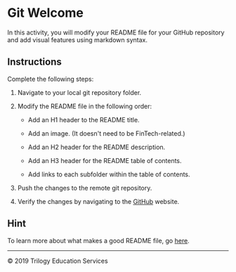 # Git Welcome

In this activity, you will modify your README file for your GitHub repository and add visual features using markdown syntax.

## Instructions

Complete the following steps:

1. Navigate to your local git repository folder.

1. Modify the README file in the following order:

    * Add an H1 header to the README title.

    * Add an image. (It doesn't need to be FinTech-related.)

    * Add an H2 header for the README description.

    * Add an H3 header for the README table of contents.

    * Add links to each subfolder within the table of contents.

1. Push the changes to the remote git repository.

1. Verify the changes by navigating to the [GitHub](https://github.com/) website.

## Hint

To learn more about what makes a good README file, go [here](https://gist.github.com/PurpleBooth/109311bb0361f32d87a2). 

---

© 2019 Trilogy Education Services